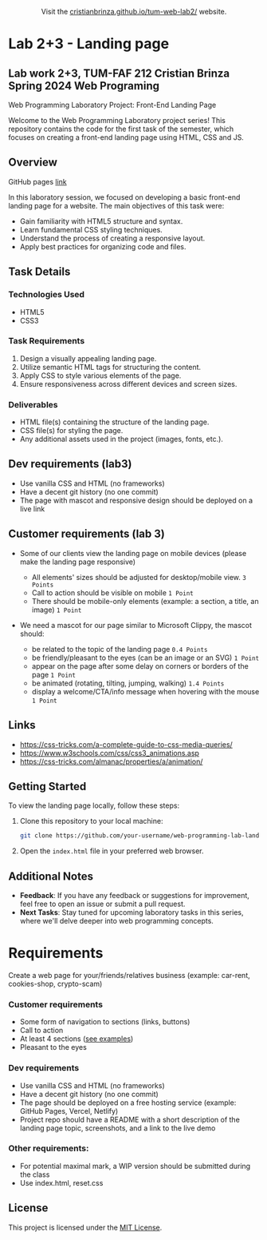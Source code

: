 
<p align='center' > Visit the <a href="https://cristianbrinza.github.io/tum-web-lab2/" >cristianbrinza.github.io/tum-web-lab2/</a> website.</p>

# Lab 2+3 - Landing page

## Lab work 2+3, TUM-FAF 212 Cristian Brinza  Spring 2024 Web Programing
Web Programming Laboratory Project: Front-End Landing Page 

Welcome to the Web Programming Laboratory project series! This repository contains the code for the first task of the semester, which focuses on creating a front-end landing page using HTML, CSS and JS.


## Overview

GitHub pages [link](https://cristianbrinza.github.io/tum-web-lab2/)

In this laboratory session, we focused on developing a basic front-end landing page for a website. The main objectives of this task were:

- Gain familiarity with HTML5 structure and syntax.
- Learn fundamental CSS styling techniques.
- Understand the process of creating a responsive layout.
- Apply best practices for organizing code and files.

## Task Details

### Technologies Used
- HTML5
- CSS3

### Task Requirements
1. Design a visually appealing landing page.
2. Utilize semantic HTML tags for structuring the content.
3. Apply CSS to style various elements of the page.
4. Ensure responsiveness across different devices and screen sizes.

### Deliverables
- HTML file(s) containing the structure of the landing page.
- CSS file(s) for styling the page.
- Any additional assets used in the project (images, fonts, etc.).

## Dev requirements (lab3)

- Use vanilla CSS and HTML (no frameworks)
- Have a decent git history (no one commit)
- The page with mascot and responsive design should be deployed on a live link


## Customer requirements (lab 3)

- Some of our clients view the landing page on mobile devices (please make the landing page responsive)
  - All elements' sizes should be adjusted for desktop/mobile view. `3 Points`
  - Call to action should be visible on mobile `1 Point`
  - There should be mobile-only elements (example: a section, a title, an image) `1 Point`
    
- We need a mascot for our page similar to Microsoft Clippy, the mascot should:
  - be related to the topic of the landing page `0.4 Points`
  - be friendly/pleasant to the eyes (can be an image or an SVG) `1 Point`
  - appear on the page after some delay on corners or borders of the page `1 Point`
  - be animated (rotating, tilting, jumping, walking) `1.4 Points`
  - display a welcome/CTA/info message when hovering with the mouse `1 Point`


## Links

- https://css-tricks.com/a-complete-guide-to-css-media-queries/
- https://www.w3schools.com/css/css3_animations.asp
- https://css-tricks.com/almanac/properties/a/animation/


## Getting Started

To view the landing page locally, follow these steps:

1. Clone this repository to your local machine:

    ```bash
    git clone https://github.com/your-username/web-programming-lab-landing-page.git
    ```

2. Open the `index.html` file in your preferred web browser.

## Additional Notes

- **Feedback**: If you have any feedback or suggestions for improvement, feel free to open an issue or submit a pull request.
- **Next Tasks**: Stay tuned for upcoming laboratory tasks in this series, where we'll delve deeper into web programming concepts.



# Requirements

Create a web page for your/friends/relatives business (example: car-rent, cookies-shop, crypto-scam)

### Customer requirements

- Some form of navigation to sections (links, buttons)
- Call to action
- At least 4 sections ([see examples](https://webflow.com/blog/high-converting-landing-page))
- Pleasant to the eyes

### Dev requirements

- Use vanilla CSS and HTML (no frameworks)
- Have a decent git history (no one commit)
- The page should be deployed on a free hosting service (example: GitHub Pages, Vercel, Netlify)
- Project repo should have a README with a short description of the landing page topic, screenshots, and a link to the live demo

### Other requirements:

- For potential maximal mark, a WIP version should be submitted during the class
- Use index.html, reset.css


## License

This project is licensed under the [MIT License](LICENSE).